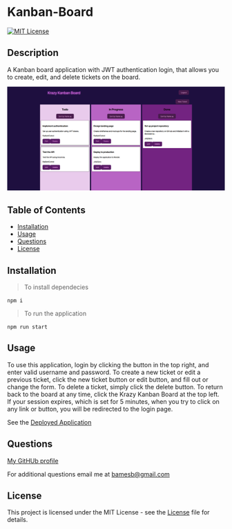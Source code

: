 # Kanban-Board

[![MIT License](https://img.shields.io/badge/license-MIT-blue.svg)](https://mit-license.org/)

## Description
        
A Kanban board application with JWT authentication login, that allows you to create, edit, and delete tickets on the board.

![Kanban Baord Screenshot](./assets/image.png)
        
## Table of Contents

* [Installation](#installation)
* [Usage](#usage)
* [Questions](#questions)
* [License](#license)
        
## Installation
        
> To install dependecies
```
npm i
```

> To run the application
```
npm run start
```
        
## Usage
        
To use this application, login by clicking the button in the top right, and enter valid username and password. To create a new ticket or edit a previous ticket, click the new ticket button or edit button, and fill out or change the form. To delete a ticket, simply click the delete button. To return back to the board at any time, click the Krazy Kanban Board at the top left. If your session expires, which is set for 5 minutes, when you try to click on any link or button, you will be redirected to the login page.

See the [Deployed Application](https://candidate-search-1-e5x6.onrender.com/)

## Questions

[My GitHUb profile](https://github.com/JamixB97)

For additional questions email me at bamesb@gmail.com 

## License
    
This project is licensed under the MIT License - see the [License](https://mit-license.org/) file for details.
